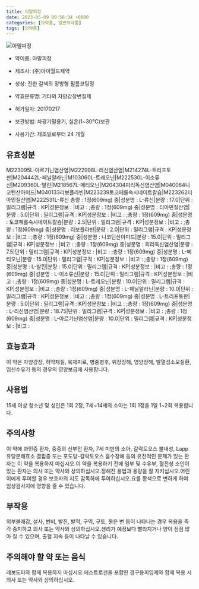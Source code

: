 ```yaml
---
title: 아말피정
date: 2023-05-09 00:56:34 +0800
categories: [의약품, 일반의약품]
tags: [의약품]
---
```

![아말피정](https://nedrug.mfds.go.kr/pbp/cmn/itemImageDownload/148907400873300038)

- 약이름: 아말피정
- 제조사: (주)아이월드제약
- 성상: 진한 갈색의 장방형 필름코팅정
- 약효분류명: 기타의 자양강장변질제
- 허가일자: 20170217
- 보관방법: 차광기밀용기, 실온(1~30℃)보관

- 사용기간: 제조일로부터 24 개월
## 유효성분
M223095L-아르기닌염산염|M222998L-리신염산염|M214274L-트리프토판|M204442L-페닐알라닌|M103060L-트레오닌|M222530L-이소류신|M209360L-발린|M218567L-메티오닌|M204304피리독신염산염|M040064니코틴산아미드|M040133리보플라빈|M223239토코페롤숙시네이트칼슘|M223262티아민질산염|M222531L-류신
총량 : 1정(609mg) 중|성분명 : L-류신|분량 : 17.0|단위 : 밀리그램|규격 : KP|성분정보 : |비고 : ;총량 : 1정(609mg) 중|성분명 : 티아민질산염|분량 : 5.0|단위 : 밀리그램|규격 : KP|성분정보 : |비고 : ;총량 : 1정(609mg) 중|성분명 : 토코페롤숙시네이트칼슘|분량 : 2.5|단위 : 밀리그램|규격 : KP|성분정보 : |비고 : ;총량 : 1정(609mg) 중|성분명 : 리보플라빈|분량 : 2.0|단위 : 밀리그램|규격 : KP|성분정보 : |비고 : ;총량 : 1정(609mg) 중|성분명 : 니코틴산아미드|분량 : 15.0|단위 : 밀리그램|규격 : KP|성분정보 : |비고 : ;총량 : 1정(609mg) 중|성분명 : 피리독신염산염|분량 : 7.5|단위 : 밀리그램|규격 : KP|성분정보 : |비고 : ;총량 : 1정(609mg) 중|성분명 : L-메티오닌|분량 : 15.0|단위 : 밀리그램|규격 : KP|성분정보 : |비고 : ;총량 : 1정(609mg) 중|성분명 : L-발린|분량 : 15.0|단위 : 밀리그램|규격 : KP|성분정보 : |비고 : ;총량 : 1정(609mg) 중|성분명 : L-이소류신|분량 : 15.0|단위 : 밀리그램|규격 : KP|성분정보 : |비고 : ;총량 : 1정(609mg) 중|성분명 : L-트레오닌|분량 : 10.0|단위 : 밀리그램|규격 : KP|성분정보 : |비고 : ;총량 : 1정(609mg) 중|성분명 : L-페닐알라닌|분량 : 10.0|단위 : 밀리그램|규격 : KP|성분정보 : |비고 : ;총량 : 1정(609mg) 중|성분명 : L-트리프토판|분량 : 5.0|단위 : 밀리그램|규격 : KP|성분정보 : |비고 : ;총량 : 1정(609mg) 중|성분명 : L-리신염산염|분량 : 18.75|단위 : 밀리그램|규격 : KP|성분정보 : |비고 : ;총량 : 1정(609mg) 중|성분명 : L-아르기닌염산염|분량 : 10.0|단위 : 밀리그램|규격 : KP|성분정보 : |비고 :
## 효능효과
이 약은 자양강장, 허약체질, 육체피로, 병중병후, 위장장해, 영양장해, 발열성소모질환, 임신수유기 등의 경우의 영양보급에 사용합니다.
## 사용법
15세 이상 청소년 및 성인은 1회 2정, 7세~14세의 소아는 1회 1정을 1일 1~2회 복용합니다.
## 주의사항
이 약에 과민증 환자, 중증의 신부전 환자, 7세 미만의 소아, 갈락토오스 불내성, Lapp 유당분해효소 결핍증 또는 포도당-갈락토오스 흡수장애 등의 유전적인 문제가 있는 환자는 이 약을 복용하지 마십시오.이 약을 복용하기 전에 임부 및 수유부, 혈전성 소인이 있는 환자는 의사 또는 약사와 상의하십시오.정해진 용법과 용량을 잘 지키십시오.어린이에게 투여할 경우 보호자의 지도 감독하에 투여하십시오.요를 황색으로 변하게 하여 임상검사치에 영향을 줄 수 있습니다.
## 부작용
위부불쾌감, 설사, 변비, 발진, 발적, 구역, 구토, 묽은 변 등이 나타나는 경우 복용을 즉각 중지하고 의사 또는 약사와 상의하십시오.생리가 예정보다 빨라지거나 양이 점점 많아 질 수 있으며, 출혈 지속 등이 나타날 수 있습니다.
## 주의해야 할 약 또는 음식
레보도파와 함께 복용하지 마십시오.에스트로겐을 포함한 경구용피임제와 함께 복용 시 의사 또는 약사와 상의하십시오.
